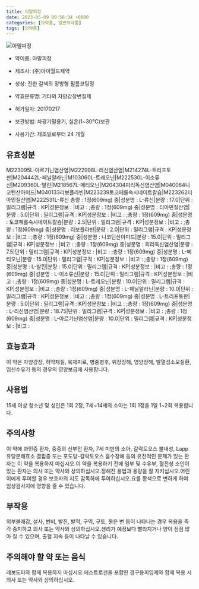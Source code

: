 ```yaml
---
title: 아말피정
date: 2023-05-09 00:56:34 +0800
categories: [의약품, 일반의약품]
tags: [의약품]
---
```

![아말피정](https://nedrug.mfds.go.kr/pbp/cmn/itemImageDownload/148907400873300038)

- 약이름: 아말피정
- 제조사: (주)아이월드제약
- 성상: 진한 갈색의 장방형 필름코팅정
- 약효분류명: 기타의 자양강장변질제
- 허가일자: 20170217
- 보관방법: 차광기밀용기, 실온(1~30℃)보관

- 사용기간: 제조일로부터 24 개월
## 유효성분
M223095L-아르기닌염산염|M222998L-리신염산염|M214274L-트리프토판|M204442L-페닐알라닌|M103060L-트레오닌|M222530L-이소류신|M209360L-발린|M218567L-메티오닌|M204304피리독신염산염|M040064니코틴산아미드|M040133리보플라빈|M223239토코페롤숙시네이트칼슘|M223262티아민질산염|M222531L-류신
총량 : 1정(609mg) 중|성분명 : L-류신|분량 : 17.0|단위 : 밀리그램|규격 : KP|성분정보 : |비고 : ;총량 : 1정(609mg) 중|성분명 : 티아민질산염|분량 : 5.0|단위 : 밀리그램|규격 : KP|성분정보 : |비고 : ;총량 : 1정(609mg) 중|성분명 : 토코페롤숙시네이트칼슘|분량 : 2.5|단위 : 밀리그램|규격 : KP|성분정보 : |비고 : ;총량 : 1정(609mg) 중|성분명 : 리보플라빈|분량 : 2.0|단위 : 밀리그램|규격 : KP|성분정보 : |비고 : ;총량 : 1정(609mg) 중|성분명 : 니코틴산아미드|분량 : 15.0|단위 : 밀리그램|규격 : KP|성분정보 : |비고 : ;총량 : 1정(609mg) 중|성분명 : 피리독신염산염|분량 : 7.5|단위 : 밀리그램|규격 : KP|성분정보 : |비고 : ;총량 : 1정(609mg) 중|성분명 : L-메티오닌|분량 : 15.0|단위 : 밀리그램|규격 : KP|성분정보 : |비고 : ;총량 : 1정(609mg) 중|성분명 : L-발린|분량 : 15.0|단위 : 밀리그램|규격 : KP|성분정보 : |비고 : ;총량 : 1정(609mg) 중|성분명 : L-이소류신|분량 : 15.0|단위 : 밀리그램|규격 : KP|성분정보 : |비고 : ;총량 : 1정(609mg) 중|성분명 : L-트레오닌|분량 : 10.0|단위 : 밀리그램|규격 : KP|성분정보 : |비고 : ;총량 : 1정(609mg) 중|성분명 : L-페닐알라닌|분량 : 10.0|단위 : 밀리그램|규격 : KP|성분정보 : |비고 : ;총량 : 1정(609mg) 중|성분명 : L-트리프토판|분량 : 5.0|단위 : 밀리그램|규격 : KP|성분정보 : |비고 : ;총량 : 1정(609mg) 중|성분명 : L-리신염산염|분량 : 18.75|단위 : 밀리그램|규격 : KP|성분정보 : |비고 : ;총량 : 1정(609mg) 중|성분명 : L-아르기닌염산염|분량 : 10.0|단위 : 밀리그램|규격 : KP|성분정보 : |비고 :
## 효능효과
이 약은 자양강장, 허약체질, 육체피로, 병중병후, 위장장해, 영양장해, 발열성소모질환, 임신수유기 등의 경우의 영양보급에 사용합니다.
## 사용법
15세 이상 청소년 및 성인은 1회 2정, 7세~14세의 소아는 1회 1정을 1일 1~2회 복용합니다.
## 주의사항
이 약에 과민증 환자, 중증의 신부전 환자, 7세 미만의 소아, 갈락토오스 불내성, Lapp 유당분해효소 결핍증 또는 포도당-갈락토오스 흡수장애 등의 유전적인 문제가 있는 환자는 이 약을 복용하지 마십시오.이 약을 복용하기 전에 임부 및 수유부, 혈전성 소인이 있는 환자는 의사 또는 약사와 상의하십시오.정해진 용법과 용량을 잘 지키십시오.어린이에게 투여할 경우 보호자의 지도 감독하에 투여하십시오.요를 황색으로 변하게 하여 임상검사치에 영향을 줄 수 있습니다.
## 부작용
위부불쾌감, 설사, 변비, 발진, 발적, 구역, 구토, 묽은 변 등이 나타나는 경우 복용을 즉각 중지하고 의사 또는 약사와 상의하십시오.생리가 예정보다 빨라지거나 양이 점점 많아 질 수 있으며, 출혈 지속 등이 나타날 수 있습니다.
## 주의해야 할 약 또는 음식
레보도파와 함께 복용하지 마십시오.에스트로겐을 포함한 경구용피임제와 함께 복용 시 의사 또는 약사와 상의하십시오.
